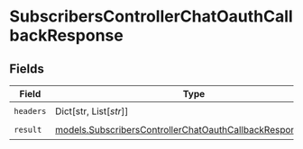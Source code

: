 # SubscribersControllerChatOauthCallbackResponse


## Fields

| Field                                                                                                                            | Type                                                                                                                             | Required                                                                                                                         | Description                                                                                                                      |
| -------------------------------------------------------------------------------------------------------------------------------- | -------------------------------------------------------------------------------------------------------------------------------- | -------------------------------------------------------------------------------------------------------------------------------- | -------------------------------------------------------------------------------------------------------------------------------- |
| `headers`                                                                                                                        | Dict[str, List[*str*]]                                                                                                           | :heavy_check_mark:                                                                                                               | N/A                                                                                                                              |
| `result`                                                                                                                         | [models.SubscribersControllerChatOauthCallbackResponseResult](../models/subscriberscontrollerchatoauthcallbackresponseresult.md) | :heavy_check_mark:                                                                                                               | N/A                                                                                                                              |